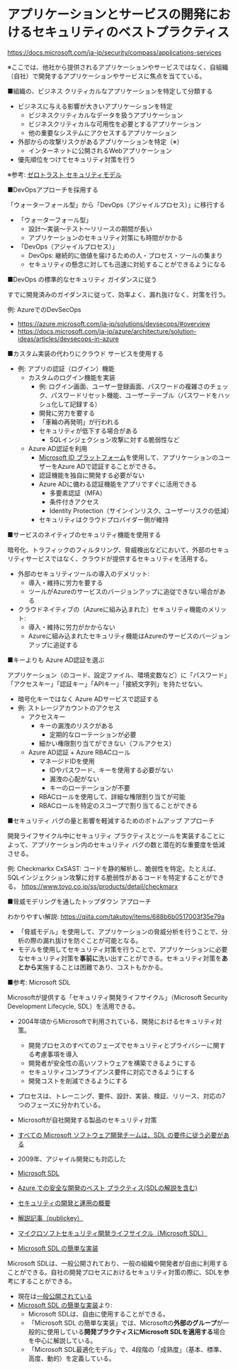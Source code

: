 # アプリケーションとサービスの開発におけるセキュリティのベストプラクティス

https://docs.microsoft.com/ja-jp/security/compass/applications-services

※ここでは、他社から提供されるアプリケーションやサービスではなく、自組織（自社）で開発するアプリケーションやサービスに焦点を当てている。

■組織の、ビジネス クリティカルなアプリケーションを特定して分類する

- ビジネスに与える影響が大きいアプリケーションを特定
  - ビジネスクリティカルなデータを扱うアプリケーション
  - ビジネスクリティカルな可用性を必要とするアプリケーション
  - 他の重要なシステムにアクセスするアプリケーション
- 外部からの攻撃リスクがあるアプリケーションを特定（※）
  - インターネットに公開されるWebアプリケーション
- 優先順位をつけてセキュリティ対策を行う

※参考: [ゼロトラスト セキュリティモデル](../SC/zero-trust.md)

■DevOpsアプローチを採用する

「ウォーターフォール型」から「DevOps（アジャイルプロセス）」に移行する

- 「ウォーターフォール型」
  - 設計～実装～テスト～リリースの期間が長い
  - アプリケーションのセキュリティ対策にも時間がかかる
- 「DevOps（アジャイルプロセス）」
  - DevOps: 継続的に価値を届けるための人・プロセス・ツールの集まり
  - セキュリティの懸念に対しても迅速に対処することができるようになる

■DevOps の標準的なセキュリティ ガイダンスに従う

すでに開発済みのガイダンスに従って、効率よく、漏れ抜けなく、対策を行う。

例: AzureでのDevSecOps

- https://azure.microsoft.com/ja-jp/solutions/devsecops/#overview
- https://docs.microsoft.com/ja-jp/azure/architecture/solution-ideas/articles/devsecops-in-azure

■カスタム実装の代わりにクラウド サービスを使用する

- 例: アプリの認証（ログイン）機能
  - カスタムのログイン機能を実装
    - 例: ログイン画面、ユーザー登録画面、パスワードの複雑さのチェック、パスワードリセット機能、ユーザーテーブル（パスワードをハッシュ化して記録する）
    - 開発に労力を要する
    - 「車輪の再発明」が行われる
    - セキュリティが低下する場合がある
      - SQLインジェクション攻撃に対する脆弱性など
  - Azure AD認証を利用
    - [Microsoft ID プラットフォーム](https://docs.microsoft.com/ja-jp/azure/active-directory/develop/v2-overview)を使用して、アプリケーションのユーザーをAzure ADで認証することができる。
    - 認証機能を独自に開発する必要がない
    - Azure ADに備わる認証機能をアプリですぐに活用できる
      - 多要素認証（MFA）
      - 条件付きアクセス
      - Identity Protection（サインインリスク、ユーザーリスクの低減）
    - セキュリティはクラウドプロバイダー側が維持

■サービスのネイティブのセキュリティ機能を使用する

暗号化、トラフィックのフィルタリング、脅威検出などにおいて、外部のセキュリティサービスではなく、クラウドが提供するセキュリティを活用する。

- 外部のセキュリティツールの導入のデメリット:
  - 導入・維持に労力を要する
  - ツールがAzureのサービスのバージョンアップに追従できない場合がある
- クラウドネイティブの（Azureに組み込まれた）セキュリティ機能のメリット:
  - 導入・維持に労力がかからない
  - Azureに組み込まれたセキュリティ機能はAzureのサービスのバージョンアップに追従する

■キーよりも Azure AD認証を選ぶ

アプリケーション（のコード、設定ファイル、環境変数など）に「パスワード」「アクセスキー」「認証キー」「APIキー」「接続文字列」を持たせない。

- 暗号化キーではなく Azure ADサービスで認証する
- 例: ストレージアカウントのアクセス
  - アクセスキー
    - キーの漏洩のリスクがある
      - 定期的なローテーションが必要
    - 細かい権限割り当てができない（フルアクセス）
  - Azure AD認証 + Azure RBACロール
    - マネージドIDを使用
      - IDやパスワード、キーを使用する必要がない
      - 漏洩の心配がない
      - キーのローテーションが不要
    - RBACロールを使用して、詳細な権限割り当てが可能
    - RBACロールを特定のスコープで割り当てることができる

■セキュリティ バグの量と影響を軽減するためのボトムアップ アプローチ

開発ライフサイクル中にセキュリティ プラクティスとツールを実装することによって、アプリケーション内のセキュリティ バグの数と潜在的な重要度を低減させる。

例: Checkmarkx CxSAST: コードを静的解析し、脆弱性を特定。たとえば、SQLインジェクション攻撃に対する脆弱性があるコードを特定することができる。
https://www.toyo.co.jp/ss/products/detail/checkmarx

■脅威モデリングを通したトップダウン アプローチ

わかりやすい解説:
https://qiita.com/takutoy/items/688b6b0517003f35e79a

- 「脅威モデル」を使用して、アプリケーションの脅威分析を行うことで、分析の際の漏れ抜けを防ぐことが可能となる。
- モデルを使用してセキュリティ対策を行うことで、アプリケーションに必要なセキュリティ対策を**事前に**洗い出すことができる。セキュリティ対策を**あとから**実施することは困難であり、コストもかかる。

■参考: Microsoft SDL

Microsoftが提供する「セキュリティ開発ライフサイクル」（Microsoft Security Development Lifecycle, SDL）を活用できる。

- 2004年頃からMicrosoftで利用されている、開発におけるセキュリティ対策。
  - 開発プロセスのすべてのフェーズでセキュリティとプライバシーに関する考慮事項を導入
  - 開発者が安全性の高いソフトウェアを構築できるようにする
  - セキュリティコンプライアンス要件に対応できるようにする
  - 開発コストを削減できるようにする
- プロセスは、トレーニング、要件、設計、実装、検証、リリース、対応の7つのフェーズに分かれている。
- Microsoftが自社開発する製品のセキュリティ対策
- [すべての Microsoft ソフトウェア開発チームは、SDL の要件に従う必要がある](https://docs.microsoft.com/ja-jp/compliance/assurance/assurance-security-development-and-operation)
- 2009年、アジャイル開発にも対応した

- [Microsoft SDL](https://www.microsoft.com/en-us/securityengineering/sdl)
- [Azure での安全な開発のベスト プラクティス(SDLの解説を含む)](https://docs.microsoft.com/ja-jp/azure/security/develop/secure-dev-overview)
- [セキュリティの開発と運用の概要](https://docs.microsoft.com/ja-jp/compliance/assurance/assurance-security-development-and-operation)
- [解説記事（publickey）](https://www.publickey1.jp/blog/09/security_development_lifecycle.html)
- [マイクロソフトセキュリティ開発ライフサイクル（Microsoft SDL）](https://ja.continuousdev.com/23582-microsoft-security-development-lifecycle-microsoft-sdl-6205)
- [Microsoft SDL の簡単な実装](https://www.microsoft.com/ja-jp/download/details.aspx?id=12379)

Microsoft SDLは、一般公開されており、一般の組織や開発者が自由に利用することができる。自社の開発プロセスにおけるセキュリティ対策の際に、SDLを参考にすることができる。

- 現在は[一般公開されている](https://www.microsoft.com/en-us/securityengineering/sdl)
- [Microsoft SDL の簡単な実装](https://www.microsoft.com/ja-jp/download/details.aspx?id=12379)より:
  - Microsoft SDLは、自由に使用することができる。
  - 「Microsoft SDL の簡単な実装」では、Microsoftの**外部のグループ**が一般的に使用している**開発プラクティスにMicrosoft SDLを適用する**場合を中心に解説している。
  - 「Microsoft SDL最適化モデル」で、4段階の「成熟度」（基本、標準、高度、動的）を定義している。

